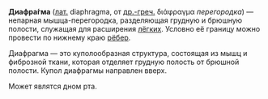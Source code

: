 **Диафра́гма** ([лат.](https://ru.wikipedia.org/wiki/%D0%9B%D0%B0%D1%82%D0%B8%D0%BD%D1%81%D0%BA%D0%B8%D0%B9_%D1%8F%D0%B7%D1%8B%D0%BA "Латинский язык") diaphragma, от [др.-греч.](https://ru.wikipedia.org/wiki/%D0%94%D1%80%D0%B5%D0%B2%D0%BD%D0%B5%D0%B3%D1%80%D0%B5%D1%87%D0%B5%D1%81%D0%BA%D0%B8%D0%B9_%D1%8F%D0%B7%D1%8B%D0%BA "Древнегреческий язык") διάφραγμα _перегородка_) — непарная мышца-перегородка, разделяющая грудную и брюшную полости, служащая для расширения [лёгких](https://ru.wikipedia.org/wiki/%D0%9B%D1%91%D0%B3%D0%BA%D0%B8%D0%B5 "Лёгкие"). Условно её границу можно провести по нижнему краю [рёбер](https://ru.wikipedia.org/wiki/%D0%A0%D0%B5%D0%B1%D1%80%D0%BE "Ребро").

Диафрагма — это куполообразная структура, состоящая из мышц и фиброзной ткани, которая отделяет грудную полость от брюшной полости. Купол диафрагмы направлен вверх.

Может являтся дном рта.